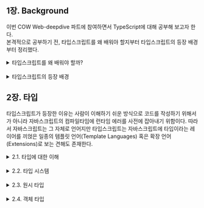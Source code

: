 ## 1장. Background

이번 COW Web-deepdive 파트에 참여하면서 TypeScript에 대해 공부해 보고자 한다. <br> 본격적으로 공부하기 전, 타입스크립트를 왜 배워야 할지부터 타입스크립트의 등장 배경부터 정리했다.

<details>
<summary>타입스크립트를 왜 배워야 할까? </summary>

- **오류 예방**

  - 컴파일 단계에서 타입을 검사함으로써 애플리케이션 실행 단계에서 발생할 수 있는 오류를 사전에 발견할 수 있다.

- **타입 명시에 대한 이점**

  1. 타입 지정으로 인해 코드의 의미를 명확히 할 수 있어, 코드 가독성과 유지보수성이 향상된다.
  2. 코드의 의도를 명확히 전달할 수 있어 협업 효율성을 높일 수 있다.

- **자바스크립트와 호환**
  - 타입스크립트는 자바스크립트와 100% 호환되기 때문에 자바스크립트가 사용되는 어느 프로젝트든 사용이 가능하다.

</details>

<br/>

<details>
<summary>타입스크립트의 등장 배경</summary>

### 1. 자바스크립트의 탄생

- 1995년, 넷스케이프의 브랜든 아이크가 Self의 프로토타입 기반 상속 개념과 Scheme의 일급 함수 개념을 차용해 경량의 프로그래밍 언어인 자바스크립트를 만들었다.

### 2. 표준 자바스크립트의 필요성 증가

- 1990년대에는 MS사의 인터넷 익스플로러와 넷스케이프의 넷스케이프 내비게이터가 가장 많이 사용되는 웹 브라우저였다.
- 둘의 DOM 구조가 달라 크로스 브라우징 이슈가 빈번했고, 자바스크립트와 브라우저의 발전 속도 차이도 문제였다.
- 이를 해결하기 위해 넷스케이프는 자바스크립트 기술 규격을 제출했고, Ecma 인터내셔널이 표준화를 진행했다.

### 3. 웹 애플리케이션으로의 전환

- 자바스크립트의 표준화로 정적 웹사이트에서 동적 웹 애플리케이션으로 발전함.
- **웹사이트(Website)**: 사용자와 상호작용하지 않는 정적 콘텐츠.
- **웹 애플리케이션(Web Application)**: 사용자와 상호작용하며 동적으로 콘텐츠를 업데이트함.

### 4. 대규모 웹 서비스 개발 등장

- 컴포넌트 단위 개발이 등장하고, 비동기 요청으로 부분 데이터 로딩 가능해짐.
- **CBD(Component Based Development)** 방식:
  - UI를 데이터에 맞게 컴포넌트로 나누고 조합.
  - 컴포넌트 간 의존성을 최소화해야 함.
  - **의존성**: 의존하는 대상의 변경에 영향을 받을 수 있는 가능성.

### 5. 대규모 프로덕트 개발에서의 자바스크립트의 한계

- **동적 타입 언어** 특성으로 런타임까지 타입 오류를 알기 어렵다.
- 예: `sum("1", "3")` 같은 호출에서도 에러가 발생하지 않음.

### 6. 한계 극복을 위한 해결 방안

- 다양한 자바스크립트 인터페이스 등장: `JSDoc`, `propTypes`, `Dart`
  1. **JSDoc**: 주석 기반이라 강제성 부족
  2. **propTypes**: 리액트 전용, 전체 애플리케이션 커버 불가
  3. **Dart**: 새로운 언어지만 생태계 파편화 우려

### 7. 마침내 타입스크립트의 등장

- MS가 자바스크립트의 **슈퍼셋** 언어인 타입스크립트를 공개.
- 복잡한 웹 애플리케이션을 안정적이고 생산적으로 개발할 수 있게 됨.

  \*슈퍼셋(Superset) : 기존 언어에 새로운 기능을 추가해 확장한 언어로, 기존 코드와 호환되며 컴파일러 등을 통해 실행된다.

#### 타입스크립트의 장점

1. **안정성 보장**

   - 정적 타이핑으로 컴파일 단계에서 타입 에러 방지

2. **개발 생산성 향상**

   - VSCode 등 IDE에서 자동 완성 및 타입 추론 제공

3. **협업에 유리**

   - `interface`, `generic` 등을 통해 코드의 의도 명확화

   \*_인터페이스_: 객체 구조를 정의하는 타입. 해당 구조를 따르게 강제함.

4. **자바스크립트에 점진적으로 적용 가능**
   - 자바스크립트의 슈퍼셋이기 때문에 점진적 도입이 가능함

</details>

## 2장. 타입

타입스크립트가 등장한 이유는 사람이 이해하기 쉬운 방식으로 코드를 작성하기 위해서가 아니라 자바스크립트의 컴파일타임에 런타임 에러를 사전에 잡아내기 위함이다. 따라서 자바스크립트는 그 자체로 언어지만 타입스크립트는 자바스크립트에 타입이라는 레이어를 끼얹은 일종의 템플릿 언어(Template Languages) 혹은 확장 언어(Extensions)로 보는 견해도 존재한다.

<details>
<summary>2.1. 타입에 대한 이해</summary>

#### 1. 자료형으로서의 타입

- 값의 종류를 명시할 수 있어 메모리를 효율적으로 사용할 수 있다.
- 변수 선언은 메모리 공간에 특정 크기의 값을 저장하기 위한 것이다.
- 값의 크기를 명시하면 메모리를 적절히 할당하고, 값의 손상 없이 참조 가능하다.
- 자바스크립트는 아래의 7가지 데이터 타입을 정의한다:

  > | undefined | null | Boolean |
  > | String | Symbol | Numeric (Number, BigInt) | Object |

  \*변수: 값을 저장할 수 있는 공간이자, 값을 가리키는 상징적인 이름

---

#### 2. 집합으로서의 타입

- 타입은 수학의 집합처럼 유효한 값을 정의하는 개념이다.
- 유효한 값의 범위를 제한하여 **런타임 오류를 방지**할 수 있다.
- 타입 시스템이란 코드에서 유효한 값만 허용되도록 하는 **규칙 집합**이다.

타입 시스템의 종류:

1. **명시적 타입 시스템**: 타입을 직접 명시해야 함
2. **타입 추론 시스템**: 컴파일러가 자동으로 타입을 추론함

---

#### 3. 정적 타입과 동적 타입

- **정적 타입 (Static)**: 컴파일 타임에 타입 결정 (C, Java, TypeScript)
- **동적 타입 (Dynamic)**: 런타임에 타입 결정 (Python, JavaScript)

> 💡 **컴파일타임 vs 런타임**
>
> - **컴파일타임**: 소스 코드를 기계어로 변환하는 단계
> - **런타임**: 프로그램이 실제로 메모리에 올라가 실행되는 시점

---

#### 4. **강타입과 약타임: 암묵적 타입의 변환이 이루어지는가?**

암묵적 타입 변환 여부에 따라 타입 시스템을 강타입과 약타입으로 분류한다. 암묵적 변환은 명시적으로 타입을 변환하지 않아도, 다른 데이터 타입끼리 연산을 할 수 있는 편리함을 제공하지만 개발자의 의도와 다르게 동작할 수 있어 예기치 못한 오류가 발생할 수 있다.

1. 강타입(Strongly type)
   - 서로 다른 타입을 갖는 값끼리 연산을 시도하면 컴파일러 또는 인터프리터에서 에러가 발생한다.
   - 예) Python, Ruby, TypeScript
2. 약타입(Weakly type)
   - 서로 다른 타입을 갖는 값끼리 연산하면 컴파일러 혹은 인터프리터가 내부적으로 판단해 특정 값의 타입을 변환하여 연산을 수행한다.
   - 예) C++, Java, JavaScript

</details>
<br>
<details>
<summary>2.2. 타입 시스템</summary>

<details><summary>타입 시스템의 종류</summary>

1. **타입 애너테이션 (Type Annotation)**

   - 변수, 상수, 함수의 인자나 반환값에 타입을 명시
   - 예시: TypeScript, Java

2. **덕 타이핑 (Duck Typing)**

   - "오리가 꽥꽥거리면 오리다"는 원칙
   - 객체가 특정 속성을 가지고 있으면 그 타입으로 간주
   - 예시: JavaScript

3. **구조적 타이핑 (Structural Typing)**

   - 타입의 이름이 아닌 구조(멤버)로 타입 관계를 결정
   - 예시: TypeScript

4. **구조적 서브타이핑 (Structural Subtyping)**
   - 구조가 같으면 이름이 달라도 호환됨
   - 서브타입은 슈퍼타입의 모든 속성을 포함

```tsx
const x: string | number = "hello"; // string과 number의 합집합 타입
```

</details>

<details><summary>TS는 왜 구조적 타이핑을 따를까?</summary>
#### 타입 시스템의 종류
자바스크립트는 덕 타이핑(duck typing)을 기반으로 하기 때문에, 타입스크립트는 이러한 동작을 그대로 모델링한다. 명목적 타이핑은 타입의 동일성(Equivalence)를 확인하는 과정에서 구조적 타이핑에 비해 더 안전하다. 하지만 타입스크립트는 자바스크립트를 모델링한 언어이기 때문에 구조적 타이핑을 따를 수밖에 없었다.

이러한 타입스크립트의 특징으로 추가 속성을 가진 객체를 할당할 수 있다는 점이 있어 문제가 발생하기도 하며, 이러한 한계를 극복하고자 타입스크립트에 명목적 타이핑 언어의 특징을 가진 유니온(Discriminated Unions)과 같은 방법이 생겼다.

</details>

<details><summary>TS는 점진적 검사를 한다</summary>
타입 스크립트는 점진적으로 타입을 확인한다. 타입 선언이 생략되면 동적으로 검사를 수행하여 암시적 타입 변환이 발생한다. 따라서 타입스크립트는 컴파일타임에 프로그램 내의 모든 타입을 알고 있을 때 최상의 결과를 보여준다. 하지만 점진적 타이핑이라는 특징 덕분에 JS 코드를 TS 코드로 마이그레이션할 때 용이하기도 하다.

> \*점진적 타입 검사: 컴파일 타임에 타입을 검사하면서 필요에 따라 타입 선언 생략을 허용한다.

</details>

<details><summary>타입스크립트는 슈퍼셋이다</summary>
타입스크립트는 자바스크립트의 슈퍼셋이다. 기존 자바스크립트 코드에 정적인 타이핑을 추가한 것으로서 모든 자바스크립트 문법을 포함하고 있다. 이때, 자바스크립트 런타임에서 type으로 선언된 내용이 제거되기 때문에 값 공간과 타입 공간은 서로 충돌하지 않는다. 따라서 타입과 변수를 같은 이름으로 정의할 수 있다.

<br>

- 주의 <br>

1. 값과 타입의 구분은 맥락에 따라 달라질 수 있다. <br>

   - 예시) 객체 구조 분해 할당

     ```tsx
     //잘못된 코드
     //값의 관점에서 Person과 string이 해석된다.
     function email({ person: Person, subject: string }) {
       //  ...
     }
     ```

     ```tsx
     //올바른 코드
     // 값과 타입을 구분해서 작성한다.
     function email({
       person,
       subject,
       body,
     }: {
       person: Person;
       subject: string;
       body: string;
     }) {
       //  ...
     }
     ```

2. 값과 타입 공간에 동시에 존재하는 심볼도 있다.

   - 클래스(Class)와 enum이 대표적인 예시이며, 이 추후 다른 주차에서 깊게 공부해 볼 예정이므로 이러한 경우가 있다는 사실을 짚고 넘어가면 좋다.

</details>

<details><summary>타입 확인 방법</summary>

- `typeof`
  - 연산하기 전에 피연산자의 데이터 타입을 나타내는 문자열을 반환한다.
  - 반환값은 총 10가지로 다음과 같다.
    - Boolean, null, undefined, Number, BigInt, String, Symbol
    - Function
    - 호스트 객체
    - Object 객체

</details>

</details>
<br>
<details><summary>2.3. 원시 타입</summary>

타입스크립트는 자바스크립트의 슈퍼셋이기 때문에 서로 차이점이 존재한다. 타입스크립트는 변수에 타입을 지정할 수 있는 타입 시스템 체계를 구축한다. 특정 타입을 지정한 변수에는 해당 타입의 값만 할당할 수 있다.

- 원시 타입 vs 원시 래퍼 객체
  - 자바스크립트의 7가지 원시 값은 타입스크립트에서도 원시 타입으로 존재하며, **소문자**로 표기한다.
  - 원시 래퍼 객체는 **대문자(파스칼 표기)** 로 표기한다.
    - 파스칼 표기법 자체는 객체 타입을 의미한다.
  - 예시
    - `string`과 `String`은 타입스크립트에서 완전히 다른 타입이다.
- 원시 타입 7가지

  | 타입        | 설명                                                                        |
  | ----------- | --------------------------------------------------------------------------- |
  | `boolean`   | `true`와 `false` 값을 할당한다.                                             |
  | `undefined` | 값이 정의되지 않았다는 의미이다.                                            |
  | `null`      | 빈 값을 할당할 때 사용한다.                                                 |
  | `number`    | 자바스크립트의 숫자에 해당하는 원시 값을 할당한다.                          |
  | `bigInt`    | ES2020에서 새로 도입, `Number.MAX_SAFE_INTEGER`보다 큰 값을 처리할 수 있다. |
  | `string`    | 문자열을 할당한다. (공백 포함)                                              |
  | `symbol`    | 중복되지 않는 유일한 값을 할당한다.                                         |

  ***

- **주의할 점**

1. `null`과 `undefined`는 엄연히 다르다!
2. `strictNullChecks` 옵션
   - 해당 옵션을 활성화하면 사용자가 **명시적으로** 해당 타입에 `null`이나 `undefined`를 포함해야만 `null`과 `undefined`를 사용할 수 있다.

</details>

<br>
<details><summary>2.4. 객체 타입</summary>

원시 타입에 속하지 않는 모든 값들은 객체 타입으로 분류된다. 타입스크립트에서는 객체마다 개별적으로 타입을 지정한다.

1. `object`
   - 자바스크립트 객체에 대응하는 타입 시스템이다.
   - 원시 타입에 해당하는 값은 `object` 타입에 속하지 않는다.
   - ⚠️ 사용 지양이 권장된다.
     - `any` 타입과 유사하게 객체에 해당하는 모든 타입 값을 유동적으로 할당할 수 있어 정적 타이핑의 의미를 퇴색시킬 수 있다.
2. `{}`
   - 중괄호(`{}`)는 자바스크립트에서 객체 리터럴 방식으로 객체를 생성할 때 사용된다.
   - 타입스크립트에서 객체를 타이핑할 때 사용한다.
   - ⭐️ 기억할 점
     - 자바스크립트에서 `const obj = {};` 와 같이 빈 객체를 생성하는 것처럼, 타입스크립트에서도 `{}`를 사용하여 빈 객체라는 의미로 사용할 수 있다.
     - 하지만 `{}` 사용보다 유틸리티 타입으로 `Record<string, never>`처럼 사용하는 게 더 바람직하다고 한다.
3. `array`
   - 타입스크립트에서 배열 타입은 하나의 타입 값만 가질 수 있다.
     - 이는 자바스크립트에서 배열 안에 타입 제한 없이 다양한 값을 삽입할 수 있는 것과 달리 더 엄격한 모습을 보여준다.
   - 원소 개수는 타입에 영향을 주지 않는다.
   - 선언 방식
     1. `Array`키워드 사용
     2. 대괄호(`[]`) 사용
   - ⚠️ 주의할 점: 튜플도 대괄호를 사용한다.
4. type과 interface 키워드
   - object 대신 type과 interface로 객체를 타이핑하는 것이 더 바람직하다.
   - 반복적으로 사용되어도 중복 없이 타입을 사용할 수 있다는 장점이 있다.
   - 둘을 사용하는 기준 (권장)
     - Interface
       - 전역적으로 사용할 때
       - `extends`나 `implements` 사용
     - type
       - 작은 범위 내 한정적으로 사용할 때
       - 유니온 타입이나 교차 타입 등의 기능 활용 시
5. function
   - 함수도 일종의 객체로 간주되지만 function이라는 별도 타입으로 분리할 수 있다.
   - ⚠️ 주의할 점
     1. 자바스크립트에서 typeof 연산자로 확인한 function이라는 키워드 자체가 타입으로 사용되지 않는다.
     2. 함수는 매개변수 목록을 받을 수 있어서 타입스크립트에서는 매개변수도 별도 타입 지정이 필요하다.
     3. 반환값 역시 타이핑이 필요하다.
   - ⭐️ 특이점: 함수 자체에 타입 지정하기
     `type add = (a: number, b: number) ⇒ number;`
     - 함수 자체의 타입을 명시할 때는 화살표 함수 방식으로 호출 시그니처를 정의한다.
     - 함수 타입은 해당 함수가 받는 매개변수와 반환값의 타입으로 결정된다.

</details>
